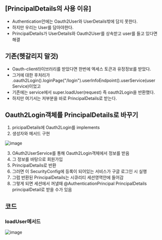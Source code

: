 ## [PrincipalDetails의 사용 이유]

- Authentication안에는 Oauth2User와 UserDetails밖에 담지 못한다.
- 하지만 우리는 User를 담아야한다.
- PrincipalDetails가 UserDetails와 Oauth2User를 상속받고 user를 들고 있다면 해결

## 기존(헷갈리지 말것)

- Oauth-client라이브러리를 받았다면 한번에 엑세스 토큰과 유정정보를 받았다.
- 그거에 대한 후처리가 .oauth2Login().loginPage("/login").userInfoEndpoint().userService(userService)이었고
- 기존에는 service에서 super.loadUser(request) 즉 oauth2Login을 반환했다.
- 하지만 여기서는 저부분을 바로 PrincipalDetails로 받는다.

## Oauth2Login객체를 PrincipalDetails로 바꾸기

1. pricipalDetails에 Oauth2Login를 implements
2. 생성자와 메서드 구현

![image](https://user-images.githubusercontent.com/108928206/197110699-37cebca3-e169-4d4d-bf47-da71d6e2a8b8.png)

3. OAuth2UserService를 통해 Oauth2Login객체에서 정보를 받음
4. 그 정보를 바탕으로 회원가입
5. PrincipalDetails로 반환
6. 그러면 이 SecurityConfig에 등록이 되어있는 서비스가 구글 로그인 시 실행
7. 그럼 반환된 PrincipalDetails는 시큐리티 세션영역안에 들어감
8. 그렇게 되면 세션에서 꺼낼때 @AuthenticationPrincipal PrincipalDetails principalDetail로 받을 수가 있음

## 코드

### loadUser메서드

![image](https://user-images.githubusercontent.com/108928206/197119514-7c7a5fe0-8dd5-40e1-941b-9870e00e5661.png)



